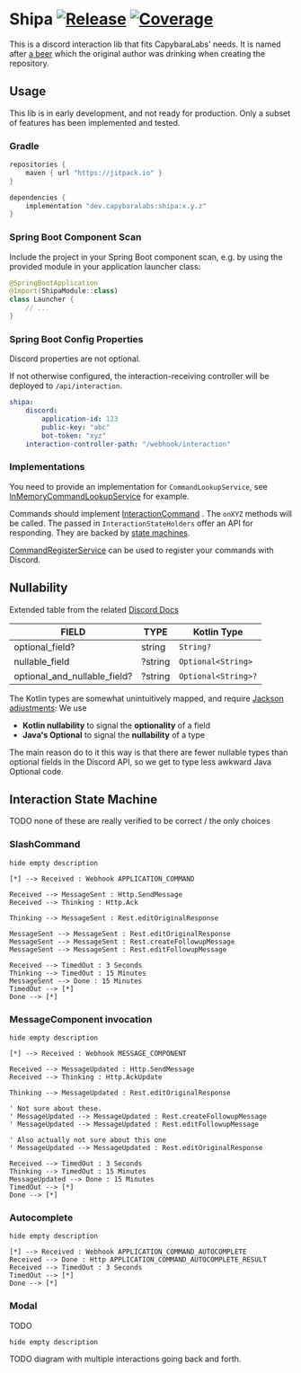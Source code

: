 # Shipa [![Release](https://jitpack.io/v/dev.capybaralabs/shipa.svg?style=flat-square)](https://jitpack.io/#dev.capybaralabs/shipa) [![Coverage](https://img.shields.io/sonar/coverage/dev.capybaralabs.shipa?server=https%3A%2F%2Fsonarcloud.io&style=flat-square)](https://sonarcloud.io/summary/overall?id=dev.capybaralabs.shipa)

This is a discord interaction lib that fits CapybaraLabs' needs. It is named
after [a beer](https://www.kehrwieder.shop/shipa-eclipse-single-hop-ipa) which the original author was drinking when
creating the repository.

## Usage

This lib is in early development, and not ready for production. Only a subset of features has been implemented and
tested.

### Gradle

```groovy
repositories {
	maven { url "https://jitpack.io" }
}

dependencies {
	implementation "dev.capybaralabs:shipa:x.y.z"
}
 ```

### Spring Boot Component Scan

Include the project in your Spring Boot component scan, e.g. by using the provided module in your application launcher
class:

```kotlin
@SpringBootApplication
@Import(ShipaModule::class)
class Launcher {
	// ...
}
```

### Spring Boot Config Properties

Discord properties are not optional.

If not otherwise configured, the interaction-receiving controller will be deployed to `/api/interaction`.

```yaml
shipa:
    discord:
        application-id: 123
        public-key: "abc"
        bot-token: "xyz"
    interaction-controller-path: "/webhook/interaction"
```

### Implementations

You need to provide an implementation for `CommandLookupService`,
see [InMemoryCommandLookupService](example/src/main/kotlin/dev/capybaralabs/shipa/InMemoryCommandLookupService.kt) for
example.

Commands should
implement [InteractionCommand](src/main/kotlin/dev/capybaralabs/shipa/discord/interaction/command/InteractionCommand.kt)
. The `onXYZ` methods will be called. The passed in `InteractionStateHolders` offer an API for responding. They are
backed by [state machines](#interaction-state-machine).

[CommandRegisterService](src/main/kotlin/dev/capybaralabs/shipa/discord/interaction/command/CommandRegisterService.kt)
can be used to register your commands with Discord.

## Nullability

Extended table from the
related [Discord Docs](https://discord.com/developers/docs/reference#nullable-and-optional-resource-fields)

| FIELD                        | TYPE    | Kotlin Type         |
|------------------------------|---------|---------------------|
| optional_field?              | string  | `String?`           |
| nullable_field               | ?string | `Optional<String>`  |
| optional_and_nullable_field? | ?string | `Optional<String>?` |

The Kotlin types are somewhat unintuitively mapped, and
require [Jackson adjustments](src/main/kotlin/dev/capybaralabs/shipa/JacksonConfig.kt): We use

- **Kotlin nullability** to signal the **optionality** of a field
- **Java's Optional** to signal the **nullability** of a type

The main reason do to it this way is that there are fewer nullable types than optional fields in the Discord API, so we
get to type less awkward Java Optional code.

## Interaction State Machine

TODO none of these are really verified to be correct / the only choices

### SlashCommand

```plantuml
hide empty description

[*] --> Received : Webhook APPLICATION_COMMAND

Received --> MessageSent : Http.SendMessage
Received --> Thinking : Http.Ack

Thinking --> MessageSent : Rest.editOriginalResponse

MessageSent --> MessageSent : Rest.editOriginalResponse
MessageSent --> MessageSent : Rest.createFollowupMessage
MessageSent --> MessageSent : Rest.editFollowupMessage

Received --> TimedOut : 3 Seconds
Thinking --> TimedOut : 15 Minutes
MessageSent --> Done : 15 Minutes
TimedOut --> [*]
Done --> [*]
```

### MessageComponent invocation

```plantuml
hide empty description

[*] --> Received : Webhook MESSAGE_COMPONENT

Received --> MessageUpdated : Http.SendMessage
Received --> Thinking : Http.AckUpdate

Thinking --> MessageUpdated : Rest.editOriginalResponse

' Not sure about these.
' MessageUpdated --> MessageUpdated : Rest.createFollowupMessage
' MessageUpdated --> MessageUpdated : Rest.editFollowupMessage

' Also actually not sure about this one
' MessageUpdated --> MessageUpdated : Rest.editOriginalResponse

Received --> TimedOut : 3 Seconds
Thinking --> TimedOut : 15 Minutes
MessageUpdated --> Done : 15 Minutes
TimedOut --> [*]
Done --> [*]
```

### Autocomplete

```plantuml
hide empty description

[*] --> Received : Webhook APPLICATION_COMMAND_AUTOCOMPLETE
Received --> Done : Http APPLICATION_COMMAND_AUTOCOMPLETE_RESULT
Received --> TimedOut : 3 Seconds
TimedOut --> [*]
Done --> [*]

```

### Modal

TODO

```plantuml
hide empty description
```

TODO diagram with multiple interactions going back and forth.
